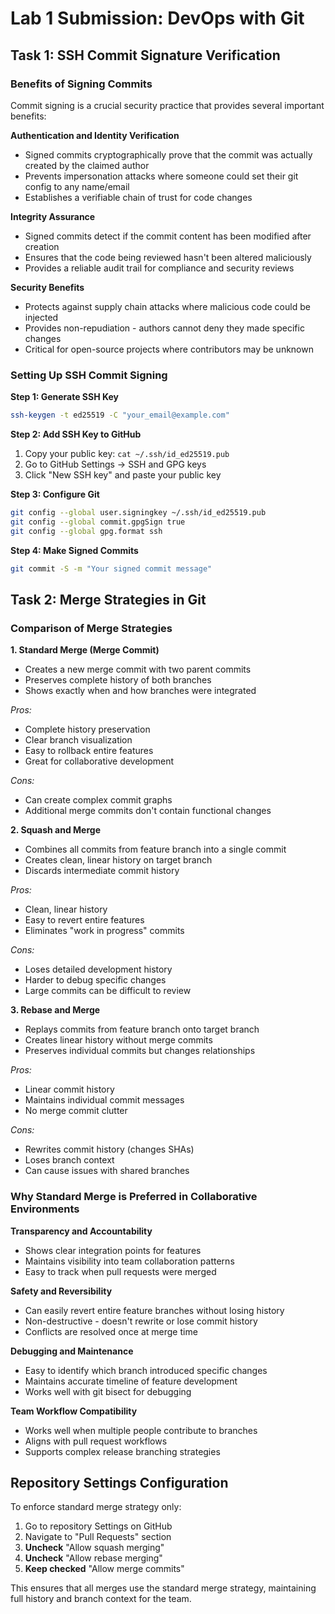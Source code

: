 # Lab 1 Submission: DevOps with Git

## Task 1: SSH Commit Signature Verification

### Benefits of Signing Commits

Commit signing is a crucial security practice that provides several important benefits:

**Authentication and Identity Verification**
- Signed commits cryptographically prove that the commit was actually created by the claimed author
- Prevents impersonation attacks where someone could set their git config to any name/email
- Establishes a verifiable chain of trust for code changes

**Integrity Assurance**
- Signed commits detect if the commit content has been modified after creation
- Ensures that the code being reviewed hasn't been altered maliciously
- Provides a reliable audit trail for compliance and security reviews

**Security Benefits**
- Protects against supply chain attacks where malicious code could be injected
- Provides non-repudiation - authors cannot deny they made specific changes
- Critical for open-source projects where contributors may be unknown

### Setting Up SSH Commit Signing

**Step 1: Generate SSH Key**
```bash
ssh-keygen -t ed25519 -C "your_email@example.com"
```

**Step 2: Add SSH Key to GitHub**
1. Copy your public key: `cat ~/.ssh/id_ed25519.pub`
2. Go to GitHub Settings → SSH and GPG keys
3. Click "New SSH key" and paste your public key

**Step 3: Configure Git**
```bash
git config --global user.signingkey ~/.ssh/id_ed25519.pub
git config --global commit.gpgSign true
git config --global gpg.format ssh
```

**Step 4: Make Signed Commits**
```bash
git commit -S -m "Your signed commit message"
```

## Task 2: Merge Strategies in Git

### Comparison of Merge Strategies

**1. Standard Merge (Merge Commit)**
- Creates a new merge commit with two parent commits
- Preserves complete history of both branches
- Shows exactly when and how branches were integrated

*Pros:*
- Complete history preservation
- Clear branch visualization
- Easy to rollback entire features
- Great for collaborative development

*Cons:*
- Can create complex commit graphs
- Additional merge commits don't contain functional changes

**2. Squash and Merge**
- Combines all commits from feature branch into a single commit
- Creates clean, linear history on target branch
- Discards intermediate commit history

*Pros:*
- Clean, linear history
- Easy to revert entire features
- Eliminates "work in progress" commits

*Cons:*
- Loses detailed development history
- Harder to debug specific changes
- Large commits can be difficult to review

**3. Rebase and Merge**
- Replays commits from feature branch onto target branch
- Creates linear history without merge commits
- Preserves individual commits but changes relationships

*Pros:*
- Linear commit history
- Maintains individual commit messages
- No merge commit clutter

*Cons:*
- Rewrites commit history (changes SHAs)
- Loses branch context
- Can cause issues with shared branches

### Why Standard Merge is Preferred in Collaborative Environments

**Transparency and Accountability**
- Shows clear integration points for features
- Maintains visibility into team collaboration patterns
- Easy to track when pull requests were merged

**Safety and Reversibility**
- Can easily revert entire feature branches without losing history
- Non-destructive - doesn't rewrite or lose commit history
- Conflicts are resolved once at merge time

**Debugging and Maintenance**
- Easy to identify which branch introduced specific changes
- Maintains accurate timeline of feature development
- Works well with git bisect for debugging

**Team Workflow Compatibility**
- Works well when multiple people contribute to branches
- Aligns with pull request workflows
- Supports complex release branching strategies

## Repository Settings Configuration

To enforce standard merge strategy only:

1. Go to repository Settings on GitHub
2. Navigate to "Pull Requests" section
3. **Uncheck** "Allow squash merging"
4. **Uncheck** "Allow rebase merging"  
5. **Keep checked** "Allow merge commits"

This ensures that all merges use the standard merge strategy, maintaining full history and branch context for the team. 